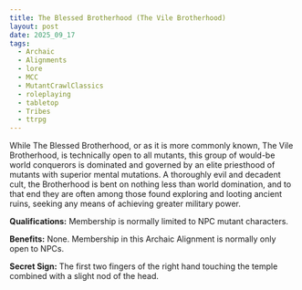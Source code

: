 ```yaml
---
title: The Blessed Brotherhood (The Vile Brotherhood)
layout: post
date: 2025_09_17
tags:
  - Archaic
  - Alignments
  - lore
  - MCC
  - MutantCrawlClassics
  - roleplaying
  - tabletop
  - Tribes
  - ttrpg
---
```


While The Blessed Brotherhood, or as it is more commonly known, The Vile Brotherhood, is technically open to all mutants, this group of would-be world conquerors is dominated and governed by an elite priesthood of mutants with superior mental mutations. A thoroughly evil and decadent cult, the Brotherhood is bent on nothing less than world domination, and to that end they are often among those found exploring and looting ancient ruins, seeking any means of achieving greater military power. 

**Qualifications:** Membership is normally limited to NPC mutant characters. 

**Benefits:** None. Membership in this Archaic Alignment is normally only open to NPCs. 

**Secret Sign:** The first two fingers of the right hand touching the temple combined with a slight nod of the head.